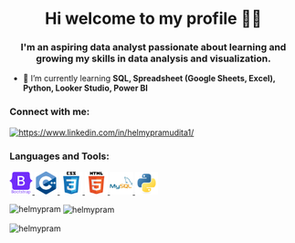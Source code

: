 <h1 align="center">Hi welcome to my profile 👋💫</h1>
<h3 align="center">I'm an aspiring data analyst passionate about learning and growing my skills in data analysis and visualization.</h3>

- 🌱 I’m currently learning **SQL, Spreadsheet (Google Sheets, Excel), Python, Looker Studio, Power BI**

<h3 align="left">Connect with me:</h3>
<p align="left">
<a href="https://linkedin.com/in/helmypramudita1/" target="blank"><img align="center" src="https://raw.githubusercontent.com/rahuldkjain/github-profile-readme-generator/master/src/images/icons/Social/linked-in-alt.svg" alt="https://www.linkedin.com/in/helmypramudita1/" height="30" width="40" /></a>
</p>

<h3 align="left">Languages and Tools:</h3>
<p align="left"> <a href="https://getbootstrap.com" target="_blank" rel="noreferrer"> <img src="https://raw.githubusercontent.com/devicons/devicon/master/icons/bootstrap/bootstrap-plain-wordmark.svg" alt="bootstrap" width="40" height="40"/> </a> <a href="https://www.w3schools.com/cpp/" target="_blank" rel="noreferrer"> <img src="https://raw.githubusercontent.com/devicons/devicon/master/icons/cplusplus/cplusplus-original.svg" alt="cplusplus" width="40" height="40"/> </a> <a href="https://www.w3schools.com/css/" target="_blank" rel="noreferrer"> <img src="https://raw.githubusercontent.com/devicons/devicon/master/icons/css3/css3-original-wordmark.svg" alt="css3" width="40" height="40"/> </a> <a href="https://www.w3.org/html/" target="_blank" rel="noreferrer"> <img src="https://raw.githubusercontent.com/devicons/devicon/master/icons/html5/html5-original-wordmark.svg" alt="html5" width="40" height="40"/> </a> <a href="https://www.mysql.com/" target="_blank" rel="noreferrer"> <img src="https://raw.githubusercontent.com/devicons/devicon/master/icons/mysql/mysql-original-wordmark.svg" alt="mysql" width="40" height="40"/> </a> <a href="https://www.python.org" target="_blank" rel="noreferrer"> <img src="https://raw.githubusercontent.com/devicons/devicon/master/icons/python/python-original.svg" alt="python" width="40" height="40"/> </a> </p>

<p><img align="left" src="https://github-readme-stats.vercel.app/api/top-langs?username=helmypram&show_icons=true&locale=en&layout=compact" alt="helmypram" /></p>

<p>&nbsp;<img align="center" src="https://github-readme-stats.vercel.app/api?username=helmypram&show_icons=true&locale=en" alt="helmypram" /></p>

<p><img align="center" src="https://github-readme-streak-stats.herokuapp.com/?user=helmypram&" alt="helmypram" /></p>
